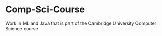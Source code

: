 # Comp-Sci-Course
Work in ML and Java that is part of the Cambridge University Computer Science course
